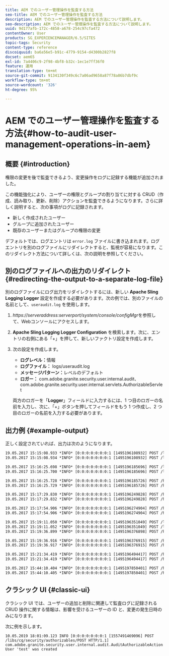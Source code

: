 ```yaml
---
title: AEM でのユーザー管理操作を監査する方法
seo-title: AEM でのユーザー管理操作を監査する方法
description: AEM でのユーザー管理操作を監査する方法について説明します。
seo-description: AEM でのユーザー管理操作を監査する方法について説明します。
uuid: 9d177afb-172c-4858-a678-254c97cfa472
contentOwner: User
products: SG_EXPERIENCEMANAGER/6.5/SITES
topic-tags: Security
content-type: reference
discoiquuid: ba6a56e5-b91c-4779-9154-d4300b2827f8
docset: aem65
exl-id: 7a4406c9-2f98-4bf8-b32c-1ec1e7ff36f0
feature: 運用
translation-type: tm+mt
source-git-commit: 9134130f349c6c7a06ad9658a87f78a86b7dbf9c
workflow-type: tm+mt
source-wordcount: '326'
ht-degree: 95%

---
```


# AEM でのユーザー管理操作を監査する方法{#how-to-audit-user-management-operations-in-aem}

## 概要 {#introduction}

権限の変更を後で監査できるよう、変更操作をログに記録する機能が追加されました。

この機能強化により、ユーザーの権限とグループの割り当てに対する CRUD（作成、読み取り、更新、削除）アクションを監査できるようになります。さらに詳しく説明すると、次の事項がログに記録されます。

* 新しく作成されたユーザー
* グループに追加されたユーザー
* 既存のユーザーまたはグループの権限の変更

デフォルトでは、ログエントリは `error.log` ファイルに書き込まれます。ログエントリを別のログファイルにリダイレクトすると、監視が容易になります。このリダイレクト方法について詳しくは、次の説明を参照してください。

## 別のログファイルへの出力のリダイレクト  {#redirecting-the-output-to-a-separate-log-file}

別のログファイルにログ出力をリダイレクトするには、新しい **Apache Sling Logging Logger** 設定を作成する必要があります。次の例では、別のファイルの名前として、`useraudit.log` を使用します。

1. *https://serveraddress:serverport/system/console/configMgr*&#x200B;を参照して、Webコンソールにアクセスします。
1. **Apache Sling Logging Logger Configuration** を検索します。次に、エントリの右側にある「+」を押して、新しいファクトリ設定を作成します。
1. 次の設定を作成します。

   * **ログレベル：**&#x200B;情報
   * **ログファイル：** logs/useraudit.log
   * **メッセージパターン：**&#x200B;レベルのデフォルト
   * **ロガー：** com.adobe.granite.security.user.internal.audit、com.adobe.granite.security.user.internal.servlets.AuthorizableServlet

   両方のロガーを「**Logger**」フィールドに入力するには、1 つ目のロガーの名前を入力し、次に、「+」ボタンを押してフィールドをもう 1 つ作成し、2 つ目のロガーの名前を入力する必要があります。

## 出力例 {#example-output}

正しく設定されていれば、出力は次のようになります。

```xml
19.05.2017 15:15:08.933 *INFO* [0:0:0:0:0:0:0:1 [1495196108932] POST /libs/granite/security/post/authorizables.html HTTP/1.1] com.adobe.granite.security.user.internal.servlets.AuthorizableServlet Create Group 'group1' operation initiated by User 'admin' (administrator)
19.05.2017 15:15:08.934 *INFO* [0:0:0:0:0:0:0:1 [1495196108932] POST /libs/granite/security/post/authorizables.html HTTP/1.1] com.adobe.granite.security.user.internal.audit.AuditAuthorizableAction Group 'group1' was created

19.05.2017 15:16:25.698 *INFO* [0:0:0:0:0:0:0:1 [1495196185696] POST /libs/granite/security/post/authorizables.html HTTP/1.1] com.adobe.granite.security.user.internal.servlets.AuthorizableServlet Create User 'user1' operation initiated by User 'admin' (administrator)
19.05.2017 15:16:25.700 *INFO* [0:0:0:0:0:0:0:1 [1495196185696] POST /libs/granite/security/post/authorizables.html HTTP/1.1] com.adobe.granite.security.user.internal.audit.AuditAuthorizableAction User 'user1' was created

19.05.2017 15:16:25.728 *INFO* [0:0:0:0:0:0:0:1 [1495196185726] POST /home/groups/d/dGf7f7vGrZRLs6HS3AK-.rw.userprops.html HTTP/1.1] com.adobe.granite.security.user.internal.servlets.AuthorizableServlet Edit Membership for Group 'group1' operation initiated by User 'admin' (administrator)
19.05.2017 15:16:25.729 *INFO* [0:0:0:0:0:0:0:1 [1495196185726] POST /home/groups/d/dGf7f7vGrZRLs6HS3AK-.rw.userprops.html HTTP/1.1] com.adobe.granite.security.user.internal.audit.AuditGroupAction User 'user1' was added to the group 'group1'

19.05.2017 15:17:29.830 *INFO* [0:0:0:0:0:0:0:1 [1495196249828] POST /home/users/5/5dI6iK4HkZmrfTjcLBoI.rw.userprops.html HTTP/1.1] com.adobe.granite.security.user.internal.servlets.AuthorizableServlet Password Change for User 'user2' operation initiated by User 'admin' (administrator)
19.05.2017 15:17:29.832 *INFO* [0:0:0:0:0:0:0:1 [1495196249828] POST /home/users/5/5dI6iK4HkZmrfTjcLBoI.rw.userprops.html HTTP/1.1] com.adobe.granite.security.user.internal.audit.AuditAuthorizableAction Password for User 'user2' was changed

19.05.2017 15:17:54.906 *INFO* [0:0:0:0:0:0:0:1 [1495196274904] POST /home/users/5/5dI6iK4HkZmrfTjcLBoI.rw.html HTTP/1.1] com.adobe.granite.security.user.internal.servlets.AuthorizableServlet Delete User 'user2' operation initiated by User 'admin' (administrator)
19.05.2017 15:17:54.906 *INFO* [0:0:0:0:0:0:0:1 [1495196274904] POST /home/users/5/5dI6iK4HkZmrfTjcLBoI.rw.html HTTP/1.1] com.adobe.granite.security.user.internal.audit.AuditAuthorizableAction User 'user2' was removed

19.05.2017 15:19:11.050 *INFO* [0:0:0:0:0:0:0:1 [1495196351049] POST /libs/granite/security/post/authorizables.html HTTP/1.1] com.adobe.granite.security.user.internal.servlets.AuthorizableServlet Create User 'user3' operation initiated by User 'admin' (administrator)
19.05.2017 15:19:11.052 *INFO* [0:0:0:0:0:0:0:1 [1495196351049] POST /libs/granite/security/post/authorizables.html HTTP/1.1] com.adobe.granite.security.user.internal.audit.AuditAuthorizableAction User 'user3' was created
19.05.2017 15:19:36.899 *INFO* [0:0:0:0:0:0:0:1 [1495196376898] POST /home/groups/d/dGf7f7vGrZRLs6HS3AK-.rw.userprops.html HTTP/1.1] com.adobe.granite.security.user.internal.servlets.AuthorizableServlet Edit Membership for Group 'group1' operation initiated by User 'admin' (administrator)

19.05.2017 15:19:36.916 *INFO* [0:0:0:0:0:0:0:1 [1495196376915] POST /home/groups/d/dGf7f7vGrZRLs6HS3AK-.rw.userprops.html HTTP/1.1] com.adobe.granite.security.user.internal.servlets.AuthorizableServlet Edit Membership for Group 'group1' operation initiated by User 'admin' (administrator)
19.05.2017 15:19:36.917 *INFO* [0:0:0:0:0:0:0:1 [1495196376915] POST /home/groups/d/dGf7f7vGrZRLs6HS3AK-.rw.userprops.html HTTP/1.1] com.adobe.granite.security.user.internal.audit.AuditGroupAction User 'user1' was removed from the group 'group1'

19.05.2017 15:21:34.419 *INFO* [0:0:0:0:0:0:0:1 [1495196494417] POST /home/groups/d/dGf7f7vGrZRLs6HS3AK-.rw.html HTTP/1.1] com.adobe.granite.security.user.internal.servlets.AuthorizableServlet Delete Group 'group1' operation initiated by User 'admin' (administrator)
19.05.2017 15:21:34.419 *INFO* [0:0:0:0:0:0:0:1 [1495196494417] POST /home/groups/d/dGf7f7vGrZRLs6HS3AK-.rw.html HTTP/1.1] com.adobe.granite.security.user.internal.audit.AuditAuthorizableAction Group 'group1' was removed

19.05.2017 15:44:10.404 *INFO* [0:0:0:0:0:0:0:1 [1495197850401] POST /home/users/3/35XVpVtLRx4a5J9gKrVG.rw.userprops.html HTTP/1.1] com.adobe.granite.security.user.internal.servlets.AuthorizableServlet Password Change for User 'john' operation initiated by User 'john' (not administrator)
19.05.2017 15:44:10.405 *INFO* [0:0:0:0:0:0:0:1 [1495197850401] POST /home/users/3/35XVpVtLRx4a5J9gKrVG.rw.userprops.html HTTP/1.1] com.adobe.granite.security.user.internal.audit.AuditAuthorizableAction Password for User 'john' was changed
```

## クラシック UI  {#classic-ui}

クラシック UI では、ユーザーの追加と削除に関連して監査ログに記録される CRUD 操作に関する情報は、影響を受けるユーザーの ID と、変更の発生日時のみになります。

次に例を示します。

```
10.05.2019 18:01:09.123 INFO [0:0:0:0:0:0:0:1 [1557491469096] POST /libs/cq/security/authorizables/POST HTTP/1.1] com.adobe.granite.security.user.internal.audit.AuditAuthorizableAction User 'test' was created
```
